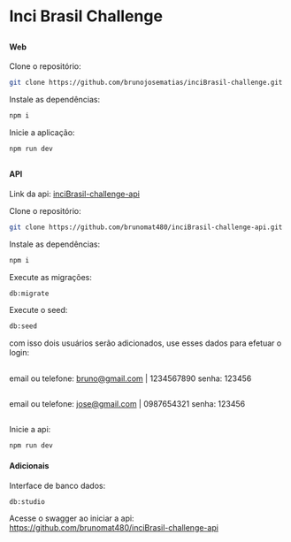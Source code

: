 # Inci Brasil Challenge

##

#### Web
Clone o repositório:
```bash
git clone https://github.com/brunojosematias/inciBrasil-challenge.git
```

Instale as dependências:
```bash
npm i
```

Inicie a aplicação:
```bash
npm run dev
```
##

#### API
Link da api:
<a href="https://github.com/brunomat480/inciBrasil-challenge-api">inciBrasil-challenge-api</a>

Clone o repositório:
```bash
git clone https://github.com/brunomat480/inciBrasil-challenge-api.git
```

Instale as dependências:
```bash
npm i
```

Execute as migrações:
```bash
db:migrate
```

Execute o seed:
```bash
db:seed
```
com isso dois usuários serão adicionados, use esses dados para efetuar o login:
##
email ou telefone: bruno@gmail.com | 1234567890
senha: 123456
##
email ou telefone: jose@gmail.com | 0987654321
senha: 123456
##

Inicie a api:
```bash
npm run dev
```

#### Adicionais
Interface de banco dados:
```bash
db:studio
```

Acesse o swagger ao iniciar a api:
<a href="https://github.com/brunomat480/inciBrasil-challenge-api">https://github.com/brunomat480/inciBrasil-challenge-api</a>
